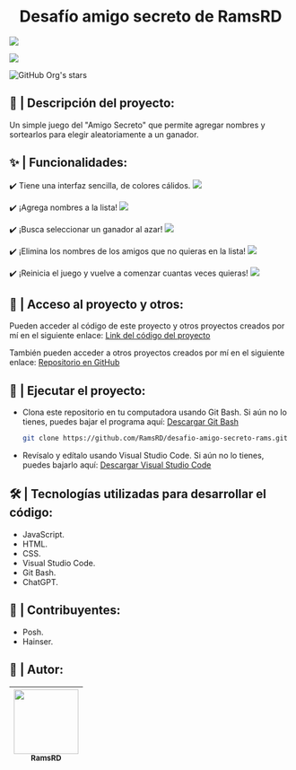 <h1 align="center"> Desafío amigo secreto de RamsRD</h1>

<p align="left">
   <img src="https://img.shields.io/badge/Estatus-CULMINADO-blue">
   </p>

<p align="left">
   <img src="https://img.shields.io/badge/Fecha de conclusión-10/02/2025-green">
   </p>

![GitHub Org's stars](https://img.shields.io/github/stars/RamsRD?style=social)

## 📖 | Descripción del proyecto: 
Un simple juego del "Amigo Secreto" que permite agregar nombres y sortearlos para elegir aleatoriamente a un ganador.  

## ✨ | Funcionalidades:
✔️ Tiene una interfaz sencilla, de colores cálidos.
![](https://i.gyazo.com/81b6cc5bec343ac0de47b92d57e411c0.png)

✔️ ¡Agrega nombres a la lista!
![](https://i.gyazo.com/34afe52633d6ade6a360b49fd6a3b383.gif)

✔️ ¡Busca seleccionar un ganador al azar!
![](https://i.gyazo.com/bc98761b08fe931cc48e0fa705dde68d.gif)

✔️ ¡Elimina los nombres de los amigos que no quieras en la lista!
![](https://i.gyazo.com/f1a5c6a78b21c20cfa3f84dea77d6c2f.gif)

✔️ ¡Reinicia el juego y vuelve a comenzar cuantas veces quieras!
![](https://i.gyazo.com/4af0e00ded379741823f3013aeed1369.gif)

## 🔗 | Acceso al proyecto y otros:
Pueden acceder al código de este proyecto y otros proyectos creados por mí en el siguiente enlace:
[Link del código del proyecto](https://github.com/RamsRD/desafio-amigo-secreto-rams.git)

También pueden acceder a otros proyectos creados por mí en el siguiente enlace:
[Repositorio en GitHub](https://github.com/RamsRD)

## 🚀 | Ejecutar el proyecto:  
- Clona este repositorio en tu computadora usando Git Bash. Si aún no lo tienes, puedes bajar el programa aquí: 
[Descargar Git Bash](https://git-scm.com/downloads)

   ```bash
   git clone https://github.com/RamsRD/desafio-amigo-secreto-rams.git

- Revísalo y edítalo usando Visual Studio Code. Si aún no lo tienes, puedes bajarlo aquí: 
[Descargar Visual Studio Code](https://code.visualstudio.com/)

## 🛠️ | Tecnologías utilizadas para desarrollar el código: 
- JavaScript. 
- HTML.  
- CSS.
- Visual Studio Code.
- Git Bash.
- ChatGPT.

## 👥 | Contribuyentes:
- Posh.
- Hainser.

## 👤 | Autor:

|[<img src="https://avatars.githubusercontent.com/u/194618244?s" width=115><br><sub>RamsRD</sub>](https://github.com/RamsRD)|
| :---: |
